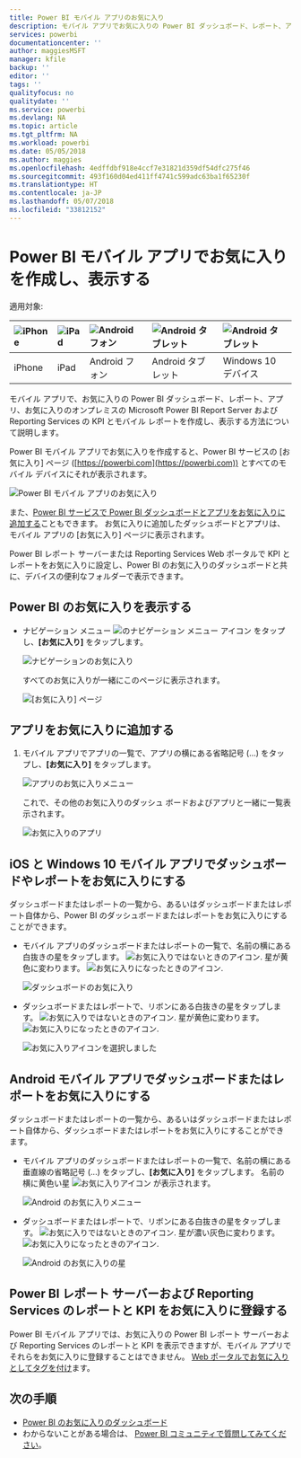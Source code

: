 ```yaml
---
title: Power BI モバイル アプリのお気に入り
description: モバイル アプリでお気に入りの Power BI ダッシュボード、レポート、アプリ、Microsoft Power BI Report Server および Reporting Services のレポートと KPI を作成し、表示する方法について説明します。
services: powerbi
documentationcenter: ''
author: maggiesMSFT
manager: kfile
backup: ''
editor: ''
tags: ''
qualityfocus: no
qualitydate: ''
ms.service: powerbi
ms.devlang: NA
ms.topic: article
ms.tgt_pltfrm: NA
ms.workload: powerbi
ms.date: 05/05/2018
ms.author: maggies
ms.openlocfilehash: 4edffdbf918e4ccf7e31821d359df54dfc275f46
ms.sourcegitcommit: 493f160d04ed411ff4741c599adc63ba1f65230f
ms.translationtype: HT
ms.contentlocale: ja-JP
ms.lasthandoff: 05/07/2018
ms.locfileid: "33812152"
---
```

# <a name="make-and-view-favorites-in-the-power-bi-mobile-apps"></a>Power BI モバイル アプリでお気に入りを作成し、表示する
適用対象:

| ![iPhone](media/mobile-apps-favorites/iphone-logo-50-px.png) | ![iPad](media/mobile-apps-favorites/ipad-logo-50-px.png) | ![Android フォン](media/mobile-apps-favorites/android-phone-logo-50-px.png) | ![Android タブレット](media/mobile-apps-favorites/android-tablet-logo-50-px.png) | ![Android タブレット](media/mobile-apps-favorites/win-10-logo-50-px.png) |
|:--- |:--- |:--- |:--- |:--- |
| iPhone |iPad |Android フォン |Android タブレット |Windows 10 デバイス |

モバイル アプリで、お気に入りの Power BI ダッシュボード、レポート、アプリ、お気に入りのオンプレミスの Microsoft Power BI Report Server および Reporting Services の KPI とモバイル レポートを作成し、表示する方法について説明します。

Power BI モバイル アプリでお気に入りを作成すると、Power BI サービスの [お気に入り] ページ ([https://powerbi.com](https://powerbi.com)) とすべてのモバイル デバイスにそれが表示されます。 

![Power BI モバイル アプリのお気に入り](media/mobile-apps-find-content-mobile-devices/power-bi-android-favorites-reports.png)


また、[Power BI サービスで Power BI ダッシュボードとアプリをお気に入りに追加する](service-dashboard-favorite.md)こともできます。 お気に入りに追加したダッシュボードとアプリは、モバイル アプリの [お気に入り] ページに表示されます。

Power BI レポート サーバーまたは Reporting Services Web ポータルで KPI とレポートをお気に入りに設定し、Power BI のお気に入りのダッシュボードと共に、デバイスの便利なフォルダーで表示できます。

## <a name="view-your-power-bi-favorites"></a>Power BI のお気に入りを表示する
* ナビゲーション メニュー ![ のナビゲーション メニュー アイコン ](media/mobile-apps-favorites/power-bi-iphone-global-nav-button.png) をタップし、**[お気に入り]** をタップします。
  
  ![ナビゲーションのお気に入り](media/mobile-apps-favorites/power-bi-ipad-faves-pbi-report-server.png)
  
  すべてのお気に入りが一緒にこのページに表示されます。
  
  ![[お気に入り] ページ](media/mobile-apps-favorites/power-bi-ipad-favorites.png)

## <a name="make-an-app-a-favorite"></a>アプリをお気に入りに追加する
1. モバイル アプリでアプリの一覧で、アプリの横にある省略記号 (...) をタップし、**[お気に入り]** をタップします。
   
    ![アプリのお気に入りメニュー](media/mobile-apps-favorites/power-bi-android-favorite-app-ellipsis.png)
   
    これで、その他のお気に入りのダッシュ ボードおよびアプリと一緒に一覧表示されます。
   
    ![お気に入りのアプリ](media/mobile-apps-favorites/power-bi-android-favorite-apps.png)

## <a name="make-a-dashboard-or-report-a-favorite-in-the-ios-and-windows-10-mobile-apps"></a>iOS と Windows 10 モバイル アプリでダッシュボードやレポートをお気に入りにする
ダッシュボードまたはレポートの一覧から、あるいはダッシュボードまたはレポート自体から、Power BI のダッシュボードまたはレポートをお気に入りにすることができます。

* モバイル アプリのダッシュボードまたはレポートの一覧で、名前の横にある白抜きの星をタップします。 ![お気に入りではないときのアイコン](media/mobile-apps-favorites/power-bi-mobile-not-favorite-icon.png). 星が黄色に変わります。 ![お気に入りになったときのアイコン](media/mobile-apps-favorites/power-bi-mobile-yes-favorite-icon.png).
  
    ![ダッシュボードのお気に入り](media/mobile-apps-favorites/power-bi-mobile-make-dashboard-favorite.png)
* ダッシュボードまたはレポートで、リボンにある白抜きの星をタップします。 ![お気に入りではないときのアイコン](media/mobile-apps-favorites/power-bi-mobile-not-favorite-icon.png). 星が黄色に変わります。 ![お気に入りになったときのアイコン](media/mobile-apps-favorites/power-bi-mobile-yes-favorite-icon.png).
  
    ![お気に入りアイコンを選択しました](media/mobile-apps-favorites/power-bi-mobile-favorite-selected.png)

## <a name="make-a-dashboard-or-report-a-favorite-in-the-android-mobile-apps"></a>Android モバイル アプリでダッシュボードまたはレポートをお気に入りにする
ダッシュボードまたはレポートの一覧から、あるいはダッシュボードまたはレポート自体から、ダッシュボードまたはレポートをお気に入りにすることができます。

* モバイル アプリのダッシュボードまたはレポートの一覧で、名前の横にある垂直線の省略記号 (...) をタップし、**[お気に入り]** をタップします。 名前の横に黄色い星 ![お気に入りアイコン](media/mobile-apps-favorites/power-bi-mobile-yes-favorite-icon.png) が表示されます。
  
    ![Android のお気に入りメニュー](media/mobile-apps-favorites/power-bi-android-make-favorite.png)
* ダッシュボードまたはレポートで、リボンにある白抜きの星をタップします。 ![お気に入りではないときのアイコン](media/mobile-apps-favorites/power-bi-mobile-not-favorite-icon.png). 星が濃い灰色に変わります。 ![お気に入りになったときのアイコン](media/mobile-apps-favorites/power-bi-android-favorite-icon.png).
  
    ![Android のお気に入りの星](media/mobile-apps-favorites/power-bi-android-favorite-in-dashboard.png)

## <a name="make-favorite-power-bi-report-server-and-reporting-services-reports-and-kpis"></a>Power BI レポート サーバーおよび Reporting Services のレポートと KPI をお気に入りに登録する
Power BI モバイル アプリでは、お気に入りの Power BI レポート サーバーおよび Reporting Services のレポートと KPI を表示できますが、モバイル アプリでそれらをお気に入りに登録することはできません。 [Web ポータルでお気に入りとしてタグを付け](report-server/tutorial-explore-report-server-web-portal.md#tag-your-favorites)ます。 

## <a name="next-steps"></a>次の手順
* [Power BI のお気に入りのダッシュボード](service-dashboard-favorite.md) 
* わからないことがある場合は、 [Power BI コミュニティで質問してみてください](http://community.powerbi.com/)。

